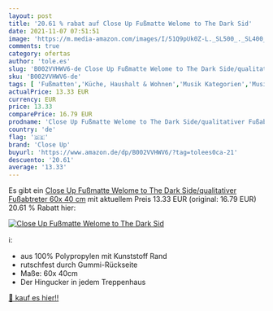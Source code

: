 ```yaml
---
layout: post
title: '20.61 % rabat auf Close Up Fußmatte Welome to The Dark Sid'
date: 2021-11-07 07:51:51
image: 'https://m.media-amazon.com/images/I/51Q9pUk0Z-L._SL500_._SL400_.jpg'
comments: true
category: ofertas
author: 'tole.es'
slug: 'B002VVHWV6-de Close Up Fußmatte Welome to The Dark Side/qualitativer...'
sku: 'B002VVHWV6-de'
tags: [ 'Fußmatten','Küche, Haushalt & Wohnen','Musik Kategorien','Musik-CDs & Vinyl','Wohnaccessoires & Deko','close up', ]
actualPrice: 13.33 EUR
currency: EUR
price: 13.33
comparePrice: 16.79 EUR
prodname: 'Close Up Fußmatte Welome to The Dark Side/qualitativer Fußabtreter 60x 40 cm'
country: 'de'
flag: '🇩🇪'
brand: 'Close Up'
buyurl: 'https://www.amazon.de/dp/B002VVHWV6/?tag=tolees0ca-21'
descuento: '20.61'
average: '13.33'
---
```


Es gibt ein [Close Up Fußmatte Welome to The Dark Side/qualitativer Fußabtreter 60x 40 cm](https://www.amazon.de/dp/B002VVHWV6/?tag=tolees0ca-21) mit aktuellem Preis 13.33 EUR (original: 16.79 EUR) 20.61 % Rabatt hier:

[![Close Up Fußmatte Welome to The Dark Sid](https://m.media-amazon.com/images/I/51Q9pUk0Z-L._SL500_._SL400_.jpg)](https://www.amazon.de/dp/B002VVHWV6/?tag=tolees0ca-21)

ℹ️:

- aus 100% Polypropylen mit Kunststoff Rand
- rutschfest durch Gummi-Rückseite
- Maße: 60x 40cm
- Der Hingucker in jedem Treppenhaus

[🛒 kauf es hier!!](https://www.amazon.de/dp/B002VVHWV6/?tag=tolees0ca-21)
